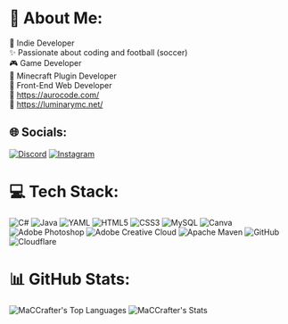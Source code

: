 # 💫 About Me:
🚀 Indie Developer<br>✨ Passionate about coding and football (soccer)<br>🎮 Game Developer<br>🌲 Minecraft Plugin Developer<br>📰 Front-End Web Developer<br>🔗 https://aurocode.com/<br>🔗 https://luminarymc.net/


## 🌐 Socials:
[![Discord](https://img.shields.io/badge/Discord-%237289DA.svg?logo=discord&logoColor=white)](https://discord.gg/.aurorus) [![Instagram](https://img.shields.io/badge/Instagram-%23E4405F.svg?logo=Instagram&logoColor=white)](https://instagram.com/_aurorus_aurorus) 

# 💻 Tech Stack:
![C#](https://img.shields.io/badge/c%23-%23239120.svg?style=for-the-badge&logo=csharp&logoColor=white) ![Java](https://img.shields.io/badge/java-%23ED8B00.svg?style=for-the-badge&logo=openjdk&logoColor=white) ![YAML](https://img.shields.io/badge/yaml-%23ffffff.svg?style=for-the-badge&logo=yaml&logoColor=151515) ![HTML5](https://img.shields.io/badge/html5-%23E34F26.svg?style=for-the-badge&logo=html5&logoColor=white) ![CSS3](https://img.shields.io/badge/css3-%231572B6.svg?style=for-the-badge&logo=css3&logoColor=white) ![MySQL](https://img.shields.io/badge/mysql-4479A1.svg?style=for-the-badge&logo=mysql&logoColor=white) ![Canva](https://img.shields.io/badge/Canva-%2300C4CC.svg?style=for-the-badge&logo=Canva&logoColor=white) ![Adobe Photoshop](https://img.shields.io/badge/adobe%20photoshop-%2331A8FF.svg?style=for-the-badge&logo=adobe%20photoshop&logoColor=white) ![Adobe Creative Cloud](https://img.shields.io/badge/Adobe%20Creative%20Cloud-DA1F26.svg?style=for-the-badge&logo=Adobe%20Creative%20Cloud&logoColor=white) ![Apache Maven](https://img.shields.io/badge/Apache%20Maven-C71A36?style=for-the-badge&logo=Apache%20Maven&logoColor=white) ![GitHub](https://img.shields.io/badge/github-%23121011.svg?style=for-the-badge&logo=github&logoColor=white) ![Cloudflare](https://img.shields.io/badge/Cloudflare-F38020?style=for-the-badge&logo=Cloudflare&logoColor=white)
# 📊 GitHub Stats:
![MaCCrafter's Top Languages](https://github-readme-stats.vercel.app/api/top-langs/?username=MaCCrafter&theme=midnight-purple&show_icons=true&hide_border=true&layout=compact)
![MaCCrafter's Stats](https://github-readme-stats.vercel.app/api?username=MaCCrafter&theme=midnight-purple&show_icons=true&hide_border=true&count_private=true)
